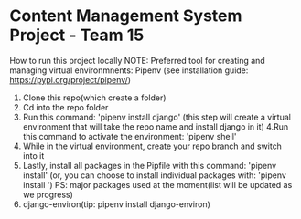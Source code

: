 # Content Management System Project - Team 15

How to run this project locally
NOTE: Preferred tool for creating and managing virtual environmnents: Pipenv
(see installation guide: https://pypi.org/project/pipenv/)

1. Clone this repo(which create a folder)
2. Cd into the repo folder
3. Run this command: 'pipenv install django'
(this step will create a virtual environment that will take the repo name and install django in it)
4.Run this command to activate the environment: 'pipenv shell'
5. While in the virtual environment, create your repo branch and switch into it
6. Lastly, install all packages in the Pipfile with this command: 'pipenv install'
(or, you can choose to install individual packages with: 'pipenv install <package name>')
PS: major packages used at the moment(list will be updated as we progress)
1. django-environ(tip: pipenv install django-environ)